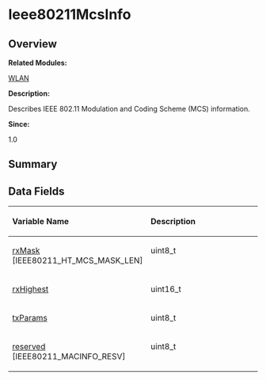 # Ieee80211McsInfo<a name="ZH-CN_TOPIC_0000001055358114"></a>

## **Overview**<a name="section174370662093531"></a>

**Related Modules:**

[WLAN](WLAN.md)

**Description:**

Describes IEEE 802.11 Modulation and Coding Scheme \(MCS\) information. 

**Since:**

1.0

## **Summary**<a name="section296240949093531"></a>

## Data Fields<a name="pub-attribs"></a>

<a name="table1758512144093531"></a>
<table><thead align="left"><tr id="row1818495813093531"><th class="cellrowborder" valign="top" width="50%" id="mcps1.1.3.1.1"><p id="p1107619372093531"><a name="p1107619372093531"></a><a name="p1107619372093531"></a>Variable Name</p>
</th>
<th class="cellrowborder" valign="top" width="50%" id="mcps1.1.3.1.2"><p id="p97799605093531"><a name="p97799605093531"></a><a name="p97799605093531"></a>Description</p>
</th>
</tr>
</thead>
<tbody><tr id="row1017263209093531"><td class="cellrowborder" valign="top" width="50%" headers="mcps1.1.3.1.1 "><p id="p1577604009093531"><a name="p1577604009093531"></a><a name="p1577604009093531"></a><a href="WLAN.md#gaaa1851c2f6db9ccf446f70eb272196f5">rxMask</a> [IEEE80211_HT_MCS_MASK_LEN]</p>
</td>
<td class="cellrowborder" valign="top" width="50%" headers="mcps1.1.3.1.2 "><p id="p2005747365093531"><a name="p2005747365093531"></a><a name="p2005747365093531"></a>uint8_t&nbsp;</p>
</td>
</tr>
<tr id="row1104662482093531"><td class="cellrowborder" valign="top" width="50%" headers="mcps1.1.3.1.1 "><p id="p119376307093531"><a name="p119376307093531"></a><a name="p119376307093531"></a><a href="WLAN.md#gad76dc235ae05680bdde62564f5a6c10b">rxHighest</a></p>
</td>
<td class="cellrowborder" valign="top" width="50%" headers="mcps1.1.3.1.2 "><p id="p1718684904093531"><a name="p1718684904093531"></a><a name="p1718684904093531"></a>uint16_t&nbsp;</p>
</td>
</tr>
<tr id="row787570598093531"><td class="cellrowborder" valign="top" width="50%" headers="mcps1.1.3.1.1 "><p id="p536606667093531"><a name="p536606667093531"></a><a name="p536606667093531"></a><a href="WLAN.md#ga9cb852fd0e898070ffb355080d4079cd">txParams</a></p>
</td>
<td class="cellrowborder" valign="top" width="50%" headers="mcps1.1.3.1.2 "><p id="p1380072568093531"><a name="p1380072568093531"></a><a name="p1380072568093531"></a>uint8_t&nbsp;</p>
</td>
</tr>
<tr id="row894007785093531"><td class="cellrowborder" valign="top" width="50%" headers="mcps1.1.3.1.1 "><p id="p1516417236093531"><a name="p1516417236093531"></a><a name="p1516417236093531"></a><a href="WLAN.md#ga92cf658154d7d1fddeebc4a01cc317d6">reserved</a> [IEEE80211_MACINFO_RESV]</p>
</td>
<td class="cellrowborder" valign="top" width="50%" headers="mcps1.1.3.1.2 "><p id="p174074730093531"><a name="p174074730093531"></a><a name="p174074730093531"></a>uint8_t&nbsp;</p>
</td>
</tr>
</tbody>
</table>

